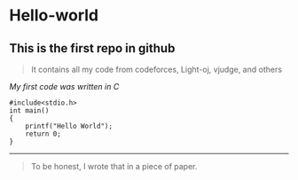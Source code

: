 # Hello-world
**This is the first repo in github**
---
> It contains all my code from codeforces, Light-oj, vjudge, and others

*My first code was written in C*
```
#include<stdio.h>
int main()
{
    printf("Hello World");
    return 0;
}
```
---
> To be honest, I wrote that in a piece of paper.